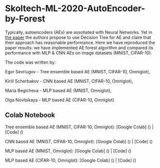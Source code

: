 # Skoltech-ML-2020-AutoEncoder-by-Forest
Typically, autoencoders (AEs) are assotiated with Neural Networks. Yet in [the paper](https://arxiv.org/pdf/1709.09018.pdf) the authors propose to use Decision Tree for AE and claim that their approach has reasonable performance. Here we have reproduced the paper results: we have implemented AE forest algorithm and compared its performance with MLP &amp; CNN  AEs on image datasets (MNIST, CIFAR-10).

The code was written by:

Egor Sevriugov - Tree ensemble based AE (MNIST, CIFAR-10, Omniglot), 

Kirill Scherbakov - CNN based AE (MNIST, CIFAR-10, Omniglot), 

Maria Begicheva - MLP based AE (MNIST, Omniglot),

Olga Novitskaya - MLP based AE (CIFAR-10, Omniglot)

## Colab Notebook
Tree ensemble based AE (MNIST, CIFAR-10, Omniglot): [Google Colab] () | [Code] ()

CNN based AE (MNIST, CIFAR-10, Omniglot): [Google Colab] () | [Code] ()

MLP based AE (MNIST, Omniglot): [Google Colab] () | [Code] ()

MLP based AE (CIFAR-10, Omniglot): [Google Colab] () | [Code] ()
